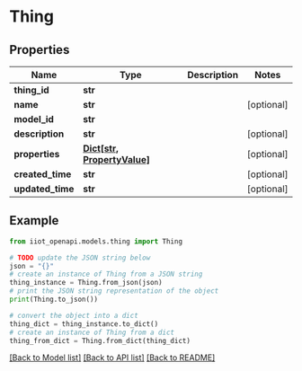 # Thing


## Properties

Name | Type | Description | Notes
------------ | ------------- | ------------- | -------------
**thing_id** | **str** |  | 
**name** | **str** |  | [optional] 
**model_id** | **str** |  | 
**description** | **str** |  | [optional] 
**properties** | [**Dict[str, PropertyValue]**](PropertyValue.md) |  | [optional] 
**created_time** | **str** |  | [optional] 
**updated_time** | **str** |  | [optional] 

## Example

```python
from iiot_openapi.models.thing import Thing

# TODO update the JSON string below
json = "{}"
# create an instance of Thing from a JSON string
thing_instance = Thing.from_json(json)
# print the JSON string representation of the object
print(Thing.to_json())

# convert the object into a dict
thing_dict = thing_instance.to_dict()
# create an instance of Thing from a dict
thing_from_dict = Thing.from_dict(thing_dict)
```
[[Back to Model list]](../README.md#documentation-for-models) [[Back to API list]](../README.md#documentation-for-api-endpoints) [[Back to README]](../README.md)


